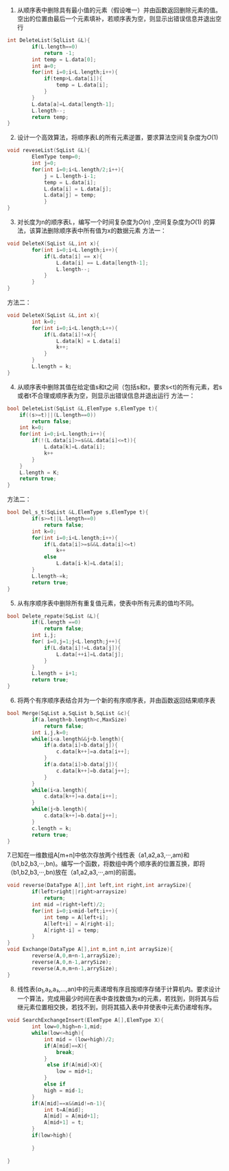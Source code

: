 1. 从顺序表中删除具有最小值的元素（假设唯一）并由函数返回删除元素的值。空出的位置由最后一个元素填补，若顺序表为空，则显示出错误信息并退出空行
```C
int DeleteList(SqlList &L){
		if(L.length==0)
			return -1;
		int temp = L.data[0];
		int a=0;
		for(int i=0;i<L.length;i++){			
			if(temp>L.data[i]){
				temp = L.data[i];				
			}
		}
		L.data[a]=L.data[length-1];
		L.length--;
		return temp;
}
```
2. 设计一个高效算法，将顺序表L的所有元素逆置，要求算法空间复杂度为$O(1)$ 
```C
void reveseList(SqList &L){
		ElemType temp=0;
		int j=0;
		for(int i=0;i<L.length/2;i++){
			j = L.length-i-1;
			temp = L.data[i];
			L.data[i] = L.data[j];
			L.data[j] = temp;
			}
}
```
3. 对长度为n的顺序表L，编写一个时间复杂度为$O(n)$ ,空间复杂度为$O(1)$ 的算法，该算法删除顺序表中所有值为x的数据元素
方法一：
```C
void DeleteX(SqList &L,int x){
		for(int i=0;i<L.length;i++){
			if(L.data[i] == x){
				L.data[i] == L.data[length-1];
				L.length--;
			}
		}
}
```
方法二：
```C
void DeleteX(SqList &L,int x){
		int k=0;
		for(int i=0;i<L.length;L++){
			if(L.data[i]!=x){
				L.data[k] = L.data[i]
				k++;
			}
		}
		L.length = k;
}
```
4. 从顺序表中删除其值在给定值s和t之间（包括s和t，要求s<t)的所有元素，若s或者t不合理或顺序表为空，则显示出错误信息并退出运行
方法一：
```C
bool DeleteList(SqList &L,ElemType s,ElemType t){
	if((s>=t)||(L.length==0))
		return false;
	int k=0;
	for(int i=0;i<L.length;i++){
		if(!(L.data[i]>=s&&L.data[i]<=t)){
			L.data[k]=L.data[i];
			k++
		}
	}
	L.length = K;
	return true;
}
```
方法二：
```C
bool Del_s_t(SqList &L,ElemType s,ElemType t){
		if(s>=t||L.length==0)
			return false;
		int k=0;
		for(int i=0;i<L.length;i++){
			if(L.data[i]>=s&&L.data[i]<=t)
				k++
			else
				L.data[i-k]=L.data[i];
		}
		L.length-=k;
		return true;
}
```
5. 从有序顺序表中删除所有重复值元素，使表中所有元素的值均不同。
```C
bool Delete_repate(SqList &L){
		if(L.length ==0)
			return false;
		int i,j;
		for( i=0,j=1;j<L.length;j++){
			if(L.data[i]!=L.data[j]){
				L.data[++i]=L.data[j];
			}
		}
		L.length = i+1;
		return true;
}
```
6. 将两个有序顺序表结合并为一个新的有序顺序表，并由函数返回结果顺序表
```C
bool Merge(SqList a,SqList b,SqList &c){
		if(a.length+b.length>c,MaxSize)
			return false;
		int i,j,k=0;
		while(i<a.length&&j<b.length){
			if(a.data[i]<b.data[j]){
				c.data[k++]=a.data[i++];
			}
			if(a.data[i]>b.data[j]){
				c.data[k++]=b.data[j++];
			}
		}
		while(i<a.length){
			c.data[k++]=a.data[i++];
		}
		while(j<b.length){
			c.data[k++]=b.data[j++];
		}
		c.length = k;
		return true;
}
```
7.已知在一维数组A[m+n]中依次存放两个线性表（a1,a2,a3,···,am)和（b1,b2,b3,···,bn)。编写一个函数，将数组中两个顺序表的位置互换，即将（b1,b2,b3,···,bn)放在（a1,a2,a3,···,am)的前面。
```C
void reverse(DataType A[],int left,int right,int arraySize){
		if(left>right||right>arraysize)
			return;
		int mid =(right+left)/2;
		for(int i=0;i<mid-left;i++){
			int temp = A[left+i];
			A[left+i] = A[right-i];
			A[right-i] = temp;
		}
}
void Exchange(DataType A[],int m,int n,int arraySize){
		reverse(A,0,m+n-1,arraySize);
		reverse(A,0,n-1,arrySize);
		reverse(A,n,m+n-1,arrySize);
}
```
8. 线性表($a_1$,a₂,a₃,…,an)中的元素递增有序且按顺序存储于计算机内。要求设计一个算法，完成用最少时间在表中查找数值为x的元素，若找到，则将其与后继元素位置相交换，若找不到，则将其插入表中并使表中元素仍递增有序。
```C
void SearchExchangeInsert(ElemType A[],ElemType X){
		int low=0,high=n-1,mid;
		while(low<=high){
			int mid = (low+high)/2;
			if(A[mid]==X){
				break;
			}
			 else if(A[mid]<X){
				low = mid+1;
			}
			else if
			high = mid-1;
		}
		if(A[mid]==x&&mid!=n-1){
			int t=A[mid];
			A[mid] = A[mid+1];
			A[mid+1] = t;
		}
		if(low>high){
			
		}
		
}
```

